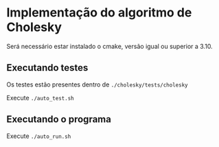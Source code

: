 # Implementação do algoritmo de Cholesky

Será necessário estar instalado o cmake, versão igual ou superior a 3.10.

## Executando testes

Os testes estão presentes dentro de `./cholesky/tests/cholesky`

Execute `./auto_test.sh`

## Executando o programa

Execute `./auto_run.sh`